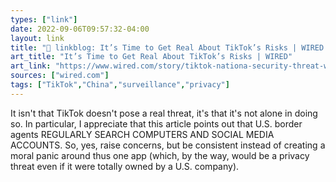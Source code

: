 ```yaml
---
types: ["link"]
date: 2022-09-06T09:57:32-04:00
layout: link
title: "🔗 linkblog: It’s Time to Get Real About TikTok’s Risks | WIRED'"
art_title: "It’s Time to Get Real About TikTok’s Risks | WIRED"
art_link: "https://www.wired.com/story/tiktok-nationa-security-threat-why/"
sources: ["wired.com"]
tags: ["TikTok","China","surveillance","privacy"]
---
```

It isn't that TikTok doesn't pose a real threat, it's that it's not alone in doing so. In particular, I appreciate that this article points out that U.S. border agents REGULARLY SEARCH COMPUTERS AND SOCIAL MEDIA ACCOUNTS. So, yes, raise concerns, but be consistent instead of creating a moral panic around thus one app (which, by the way, would be a privacy threat even if it were totally owned by a U.S. company).
 
